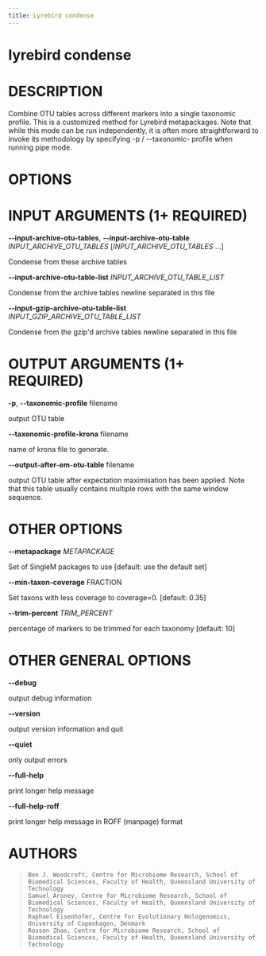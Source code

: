 ```yaml
---
title: Lyrebird condense
---
```

# lyrebird condense

# DESCRIPTION

Combine OTU tables across different markers into a single taxonomic
profile. This is a customized method for Lyrebird metapackages. 
Note that while this mode can be run independently, it is often
more straightforward to invoke its methodology by specifying -p /
\--taxonomic- profile when running pipe mode.

# OPTIONS

# INPUT ARGUMENTS (1+ REQUIRED)

**\--input-archive-otu-tables**, **\--input-archive-otu-table** *INPUT_ARCHIVE_OTU_TABLES* [*INPUT_ARCHIVE_OTU_TABLES* \...]

  Condense from these archive tables

**\--input-archive-otu-table-list** *INPUT_ARCHIVE_OTU_TABLE_LIST*

  Condense from the archive tables newline separated in this file

**\--input-gzip-archive-otu-table-list** *INPUT_GZIP_ARCHIVE_OTU_TABLE_LIST*

  Condense from the gzip\'d archive tables newline separated in this
    file

# OUTPUT ARGUMENTS (1+ REQUIRED)

**-p**, **\--taxonomic-profile** filename

  output OTU table

**\--taxonomic-profile-krona** filename

  name of krona file to generate.

**\--output-after-em-otu-table** filename

  output OTU table after expectation maximisation has been applied.
    Note that this table usually contains multiple rows with the same
    window sequence.

# OTHER OPTIONS

**\--metapackage** *METAPACKAGE*

  Set of SingleM packages to use [default: use the default set]

**\--min-taxon-coverage** FRACTION

  Set taxons with less coverage to coverage=0. [default: 0.35]

**\--trim-percent** *TRIM_PERCENT*

  percentage of markers to be trimmed for each taxonomy [default:
    10]

# OTHER GENERAL OPTIONS

**\--debug**

  output debug information

**\--version**

  output version information and quit

**\--quiet**

  only output errors

**\--full-help**

  print longer help message

**\--full-help-roff**

  print longer help message in ROFF (manpage) format

# AUTHORS

>     Ben J. Woodcroft, Centre for Microbiome Research, School of Biomedical Sciences, Faculty of Health, Queensland University of Technology
>     Samuel Aroney, Centre for Microbiome Research, School of Biomedical Sciences, Faculty of Health, Queensland University of Technology
>     Raphael Eisenhofer, Centre for Evolutionary Hologenomics, University of Copenhagen, Denmark
>     Rossen Zhao, Centre for Microbiome Research, School of Biomedical Sciences, Faculty of Health, Queensland University of Technology
